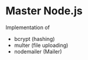 # Master Node.js

Implementation of
- bcrypt (hashing)
- multer (file uploading)
- nodemailer (Mailer)
